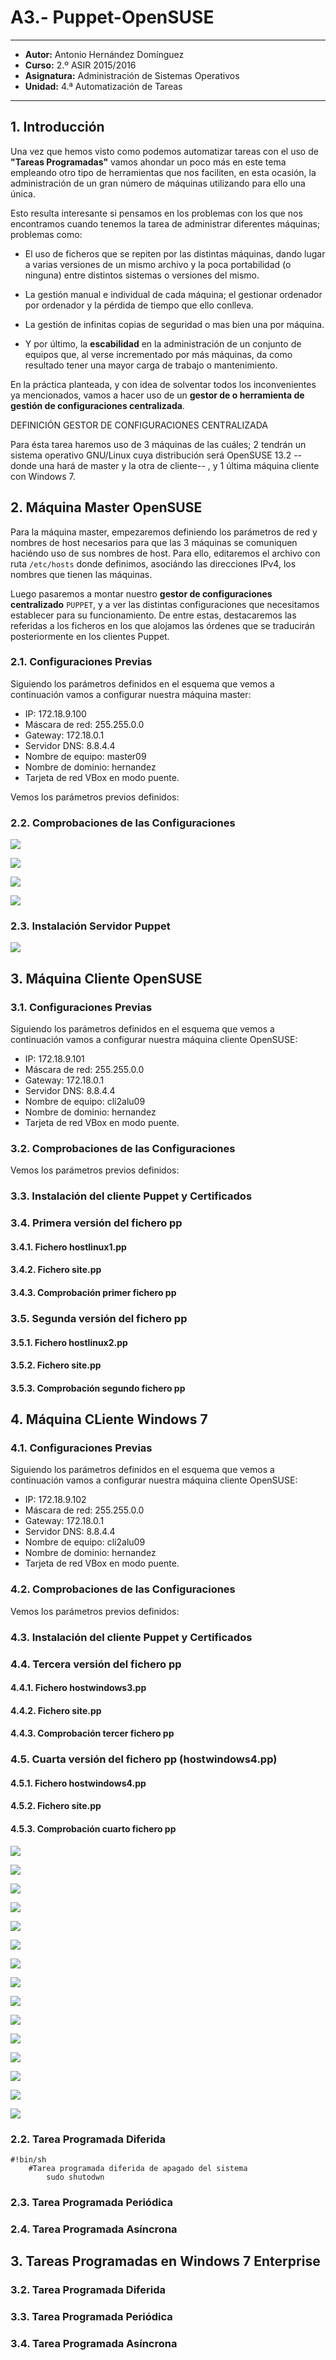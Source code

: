 # A3.- Puppet-OpenSUSE

***

* **Autor:**  Antonio Hernández Domínguez
* **Curso:** 2.º ASIR 2015/2016
* **Asignatura:** Administración de Sistemas Operativos
* **Unidad:** 4.ª Automatización de Tareas

***

## 1. Introducción

Una vez que hemos visto como podemos automatizar tareas con el uso de **"Tareas Programadas"** vamos ahondar un poco más en este tema empleando otro tipo de herramientas que nos faciliten, en esta ocasión, la administración de un gran número de máquinas utilizando para ello una única.

Esto resulta interesante si pensamos en los problemas con los que nos encontramos cuando tenemos la tarea de administrar diferentes máquinas; problemas como:

* El uso de ficheros que se repiten por las distintas máquinas, dando lugar a varias versiones de un mismo archivo y la poca portabilidad (o ninguna) entre distintos sistemas o versiones del mismo.

* La gestión manual e individual de cada máquina; el gestionar ordenador por ordenador y la pérdida de tiempo que ello conlleva.

* La gestión de infinitas copias de seguridad o mas bien una por máquina.

* Y por último, la **escabilidad** en la administración de un conjunto de equipos que, al verse incrementado por más máquinas, da como resultado tener una mayor carga de trabajo o mantenimiento.


En la práctica planteada, y con idea de solventar todos los inconvenientes ya mencionados, vamos a hacer uso de un **gestor de o herramienta de gestión de configuraciones centralizada**.

DEFINICIÓN GESTOR DE CONFIGURACIONES CENTRALIZADA


Para ésta tarea haremos uso de 3 máquinas de las cuáles; 2 tendrán un sistema operativo GNU/Linux cuya distribución será OpenSUSE 13.2 --donde una hará de master y la otra de cliente-- , y 1 última máquina cliente con Windows 7.

## 2. Máquina Master OpenSUSE

Para la máquina master, empezaremos definiendo los parámetros de red y nombres de host necesarios para que las 3 máquinas se comuniquen haciéndo uso de sus nombres de host. Para ello, editaremos el archivo con ruta `/etc/hosts` donde definimos, asociándo las direcciones IPv4, los nombres que tienen las máquinas.

Luego pasaremos a montar nuestro **gestor de configuraciones centralizado** `PUPPET`, y a ver las distintas configuraciones que necesitamos establecer para su funcionamiento. De entre estas, destacaremos las referidas a los ficheros en los que alojamos las órdenes que se traducirán posteriormente en los clientes Puppet.

### 2.1. Configuraciones Previas

Siguiendo los parámetros definidos en el esquema que vemos a continuación vamos a configurar nuestra máquina master:

* IP: 172.18.9.100
* Máscara de red: 255.255.0.0
* Gateway: 172.18.0.1
* Servidor DNS: 8.8.4.4
* Nombre de equipo: master09
* Nombre de dominio: hernandez
* Tarjeta de red VBox en modo puente.

Vemos los parámetros previos definidos:

### 2.2. Comprobaciones de las Configuraciones

![](screenshots/master/hostlinux.pp)

![](screenshots/master/host_cli1.png)

![](screenshots/master/host_master.png)

![](screenshots/master/master_01.png)


### 2.3. Instalación Servidor Puppet

![](screenshots/master/MASTER.png)



## 3. Máquina Cliente OpenSUSE


### 3.1. Configuraciones Previas

Siguiendo los parámetros definidos en el esquema que vemos a continuación vamos a configurar nuestra máquina cliente OpenSUSE:


* IP: 172.18.9.101
* Máscara de red: 255.255.0.0
* Gateway: 172.18.0.1
* Servidor DNS: 8.8.4.4
* Nombre de equipo: cli2alu09
* Nombre de dominio: hernandez
* Tarjeta de red VBox en modo puente.

### 3.2. Comprobaciones de las Configuraciones

Vemos los parámetros previos definidos:

### 3.3. Instalación del cliente Puppet y Certificados
### 3.4. Primera versión del fichero pp
#### 3.4.1. Fichero hostlinux1.pp
#### 3.4.2. Fichero site.pp
#### 3.4.3. Comprobación primer fichero pp

### 3.5. Segunda versión del fichero pp
#### 3.5.1. Fichero hostlinux2.pp
#### 3.5.2. Fichero site.pp
#### 3.5.3. Comprobación segundo fichero pp

## 4. Máquina CLiente Windows 7

### 4.1. Configuraciones Previas

Siguiendo los parámetros definidos en el esquema que vemos a continuación vamos a configurar nuestra máquina cliente OpenSUSE:


* IP: 172.18.9.102
* Máscara de red: 255.255.0.0
* Gateway: 172.18.0.1
* Servidor DNS: 8.8.4.4
* Nombre de equipo: cli2alu09
* Nombre de dominio: hernandez
* Tarjeta de red VBox en modo puente.

### 4.2. Comprobaciones de las Configuraciones

Vemos los parámetros previos definidos:

### 4.3. Instalación del cliente Puppet y Certificados
### 4.4. Tercera versión del fichero pp
#### 4.4.1. Fichero hostwindows3.pp
#### 4.4.2. Fichero site.pp
#### 4.4.3. Comprobación tercer fichero pp



### 4.5. Cuarta versión del fichero pp (hostwindows4.pp)
#### 4.5.1. Fichero hostwindows4.pp
#### 4.5.2. Fichero site.pp
#### 4.5.3. Comprobación cuarto fichero pp





![](screenshots/master/master_02.png)

![](screenshots/master/master_03.png)

![](screenshots/master/master_04.png)

![](screenshots/master/master_05.png)

![](screenshots/master/master_06.png)

![](screenshots/master/master_06b.png)

![](screenshots/master/master_07.png)

![](screenshots/master/master_08.png)

![](screenshots/master/master_09.png)

![](screenshots/master/master_10.png)

![](screenshots/master/master_11.png)

![](screenshots/master/master_win_12.png)

![](screenshots/master/master_win_13.png)

![](screenshots/master/master_win_13b.png)

![](screenshots/master/master_win_14.png)

### 2.2. Tarea Programada Diferida

```
#!bin/sh
	#Tarea programada diferida de apagado del sistema
		sudo shutodwn
```
### 2.3. Tarea Programada Periódica

### 2.4. Tarea Programada Asíncrona

## 3. Tareas Programadas en Windows 7 Enterprise

### 3.2. Tarea Programada Diferida

### 3.3. Tarea Programada Periódica

### 3.4. Tarea Programada Asíncrona
